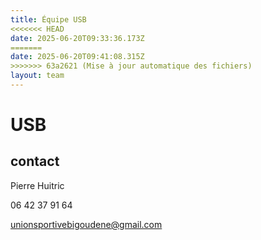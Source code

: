```yaml
---
title: Équipe USB
<<<<<<< HEAD
date: 2025-06-20T09:33:36.173Z
=======
date: 2025-06-20T09:41:08.315Z
>>>>>>> 63a2621 (Mise à jour automatique des fichiers)
layout: team
---
```


# USB



## contact 

Pierre Huitric 

06 42 37 91 64

unionsportivebigoudene@gmail.com

